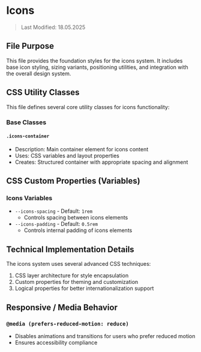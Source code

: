 # Icons
> Last Modified: 18.05.2025

## File Purpose

This file provides the foundation styles for the icons system. It includes base icon styling, sizing variants, positioning utilities, and integration with the overall design system.

## CSS Utility Classes

This file defines several core utility classes for icons functionality:

### Base Classes

#### `.icons-container`
- Description: Main container element for icons content
- Uses: CSS variables and layout properties
- Creates: Structured container with appropriate spacing and alignment

## CSS Custom Properties (Variables)

### Icons Variables
- `--icons-spacing` - Default: `1rem`
  - Controls spacing between icons elements
- `--icons-padding` - Default: `0.5rem`
  - Controls internal padding of icons elements

## Technical Implementation Details

The icons system uses several advanced CSS techniques:
1. CSS layer architecture for style encapsulation
2. Custom properties for theming and customization
3. Logical properties for better internationalization support

## Responsive / Media Behavior

### `@media (prefers-reduced-motion: reduce)`
- Disables animations and transitions for users who prefer reduced motion
- Ensures accessibility compliance
